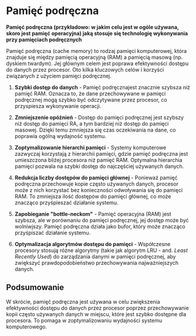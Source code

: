# **Pamięć podręczna**

**Pamięć podręczna (przykładowo: w jakim celu jest w ogóle używana, skoro jest pamięć operacyjna) jaką stosuje się technologię wykonywania przy pamięciach podręcznych**

Pamięć podręczna (cache memory) to rodzaj pamięci komputerowej, która znajduje się między pamięcią operacyjną (RAM) a pamięcią masową (np. dyskiem twardym). Jej głównym celem jest poprawa efektywności dostępu do danych przez procesor. Oto kilka kluczowych celów i korzyści związanych z użyciem pamięci podręcznej.

1. **Szybki dostęp do danych** - Pamięć podręcznajest znacznie szybsza niż pamięć RAM. Oznacza to, że dane przechowywane w pamięci podręcznej mogą szybko być odczytywane przez procesor, co przyspiesza wykonywanie operacji.

2. **Zmniejszenie opóźnień** - Dostęp do pamięci podręcznej jest szybszy niż dostęp do pamięci RA, a tym bardziej niż dostęp do pamięci masowej. Dzięki temu zmniejsza się czas oczekiwania na dane, co poprawia ogólną wydajność systemu.

3. **Zoptymalizowanie hierarchi pamięci** - Systemy komputerowe zazwyczaj korzystają z hierarchii pamięci, gdzie pamięć podręczna jest umieszczona bliżej procesora niż pamięć RAM. Optymalna hierarchia pamięci pozwala na szybki dostęp do najczęściej używanych danych.

4. **Redukcja liczby dostępów do pamięci głównej** - Ponieważ pamięć podręczna przechowuje kopie często używanych danych, procesor może z nich korzystać bez konieczności odwoływania się do pamięci RAM. To zmniejsza ilość dostępów do pamięci głównej, co może znacząco przyśpieszać działanie systemu.

5. **Zapobieganie "bottle-neckom"** - Pamięć operacyjna (RAM) jest szybsza, ale w porównaniu do pamięci podręcznej, jej dostęp może być wolniwjszy. Pamięć podręczna działa jako bufor, który może znacząco przyśpiszać działanie systemu.

6. **Optymalizacja algorytmów dostępu do pamięci** - Współczesne procesory stosują różne algorytmy (takie jak algorytm LRU - and. _Least Recently Used_) do zarządzania danymi w pamięci podręcznej, aby zwiększyć prawdopodobieństwo przechowywania najważniejszych danych.

## **Podsumowanie**

W skrócie, pamięć podręczna jest używana w celu zwiększenia efektywności dostępu do danych przez procesor poprzez przechowywanie kopii często używanych danych w miejscu, które jest szybko dostępne dla procesora. To pomaga w zoptymalizowaniu wydajności systemu komputerowego.
